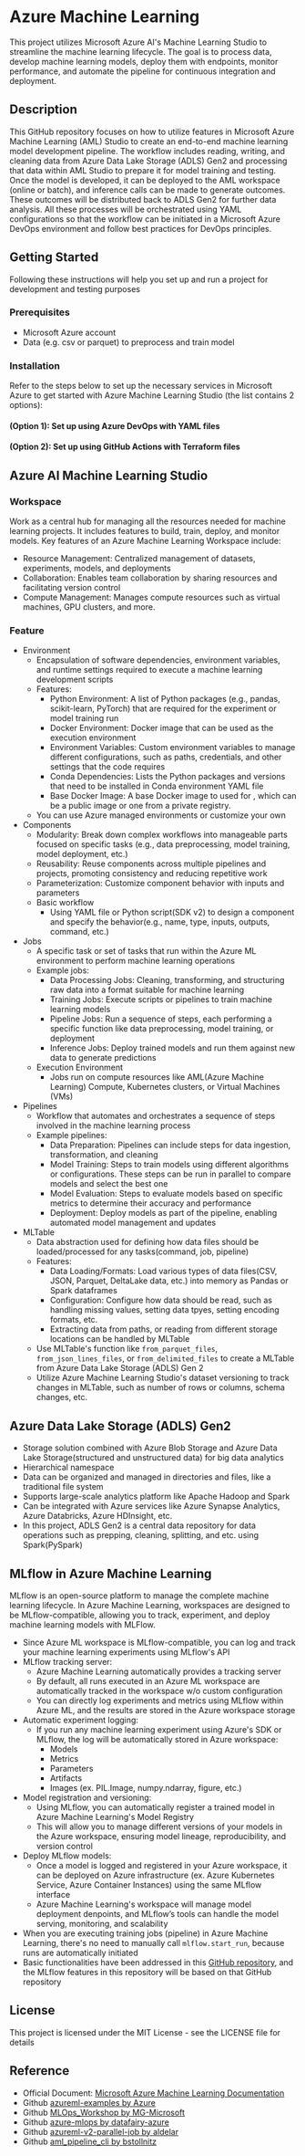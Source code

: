 # Azure Machine Learning
This project utilizes Microsoft Azure AI's Machine Learning Studio to streamline the machine learning lifecycle. The goal is to process data, develop machine learning models, deploy them with endpoints, monitor performance, and automate the pipeline for continuous integration and deployment.

## Description
This GitHub repository focuses on how to utilize features in Microsoft Azure Machine Learning (AML) Studio to create an end-to-end machine learning model development pipeline. The workflow includes reading, writing, and cleaning data from Azure Data Lake Storage (ADLS) Gen2 and processing that data within AML Studio to prepare it for model training and testing. Once the model is developed, it can be deployed to the AML workspace (online or batch), and inference calls can be made to generate outcomes. These outcomes will be distributed back to ADLS Gen2 for further data analysis. All these processes will be orchestrated using YAML configurations so that the workflow can be initiated in a Microsoft Azure DevOps environment and follow best practices for DevOps principles.

## Getting Started
Following these instructions will help you set up and run a project for development and testing purposes

### Prerequisites
- Microsoft Azure account
- Data (e.g. csv or parquet) to preprocess and train model

### Installation
Refer to the steps below to set up the necessary services in Microsoft Azure to get started with Azure Machine Learning Studio (the list contains 2 options):

#### (Option 1): Set up using Azure DevOps with YAML files

#### (Option 2): Set up using GitHub Actions with Terraform files

## Azure AI Machine Learning Studio

### Workspace
Work as a central hub for managing all the resources needed for machine learning projects. It includes features to build, train, deploy, and monitor models. Key features of an Azure Machine Learning Workspace include:  
- Resource Management: Centralized management of datasets, experiments, models, and deployments
- Collaboration: Enables team collaboration by sharing resources and facilitating version control
- Compute Management: Manages compute resources such as virtual machines, GPU clusters, and more.

### Feature
- Environment
    - Encapsulation of software dependencies, environment variables, and runtime settings required to execute a machine learning development scripts
    - Features:
        - Python Environment: A list of Python packages (e.g., pandas, scikit-learn, PyTorch) that are required for the experiment or model training run
        - Docker Environment: Docker image that can be used as the execution environment
        - Environment Variables: Custom environment variables to manage different configurations, such as paths, credentials, and other settings that the code requires
        - Conda Dependencies: Lists the Python packages and versions that need to be installed in Conda environment YAML file
        - Base Docker Image: A base Docker image to used for , which can be a public image or one from a private registry.
    - You can use Azure managed environments or customize your own
- Components
    - Modularity: Break down complex workflows into manageable parts focused on specific tasks (e.g., data preprocessing, model training, model deployment, etc.)
    - Reusability: Reuse components across multiple pipelines and projects, promoting consistency and reducing repetitive work
    - Parameterization: Customize component behavior with inputs and parameters
    - Basic workflow
        - Using YAML file or Python script(SDK v2) to design a component and specify the behavior(e.g., name, type, inputs, outputs, command, etc.) 
- Jobs
    - A specific task or set of tasks that run within the Azure ML environment to perform machine learning operations
    - Example jobs:
        - Data Processing Jobs: Cleaning, transforming, and structuring raw data into a format suitable for machine learning
        - Training Jobs: Execute scripts or pipelines to train machine learning models
        - Pipeline Jobs: Run a sequence of steps, each performing a specific function like data preprocessing, model training, or deployment
        - Inference Jobs: Deploy trained models and run them against new data to generate predictions
    - Execution Environment
        - Jobs run on compute resources like AML(Azure Machine Learning) Compute, Kubernetes clusters, or Virtual Machines (VMs)
- Pipelines
    - Workflow that automates and orchestrates a sequence of steps involved in the machine learning process
    - Example pipelines:
        - Data Preparation: Pipelines can include steps for data ingestion, transformation, and cleaning
        - Model Training: Steps to train models using different algorithms or configurations. These steps can be run in parallel to compare models and select the best one
        - Model Evaluation: Steps to evaluate models based on specific metrics to determine their accuracy and performance
        - Deployment: Deploy models as part of the pipeline, enabling automated model management and updates
- MLTable
    - Data abstraction used for defining how data files should be loaded/processed for any tasks(command, job, pipeline)
    - Features:
        - Data Loading/Formats: Load various types of data files(CSV, JSON, Parquet, DeltaLake data, etc.) into memory as Pandas or Spark dataframes
        - Configuration: Configure how data should be read, such as handling missing values, setting data tpyes, setting encoding formats, etc.
        - Extracting data from paths, or reading from different storage locations can be handled by MLTable
    - Use MLTable's function like `from_parquet_files`, `from_json_lines_files`, or `from_delimited_files` to create a MLTable from Azure Data Lake Storage (ADLS) Gen 2
    - Utilize Azure Machine Learning Studio's dataset versioning to track changes in MLTable, such as number of rows or columns, schema changes, etc.

## Azure Data Lake Storage (ADLS) Gen2
- Storage solution combined with Azure Blob Storage and Azure Data Lake Storage(structured and unstructured data) for big data analytics
- Hierarchical namespace
- Data can be organized and managed in directories and files, like a traditional file system
- Supports large-scale analytics platform like Apache Hadoop and Spark
- Can be integrated with Azure services like Azure Synapse Analytics, Azure Databricks, Azure HDInsight, etc.
- In this project, ADLS Gen2 is a central data repository for data operations such as prepping, cleaning, splitting, and etc. using Spark(PySpark)

## MLflow in Azure Machine Learning  
MLflow is an open-source platform to manage the complete machine learning lifecycle. In Azure Machine Learning, workspaces are designed to be MLflow-compatible, allowing you to track, experiment, and deploy machine learning models with MLFlow.
- Since Azure ML workspace is MLflow-compatible, you can log and track your machine learning experiments using MLflow's API
- MLflow tracking server:
    - Azure Machine Learning automatically provides a tracking server
    - By default, all runs executed in an Azure ML workspace are automatically tracked in the workspace w/o custom configuration
    - You can directly log experiments and metrics using MLflow within Azure ML, and the results are stored in the Azure workspace storage
- Automatic experiment logging:
    - If you run any machine learning experiment using Azure's SDK or MLflow, the log will be automatically stored in Azure workspace:
        - Models
        - Metrics
        - Parameters
        - Artifacts
        - Images (ex. PIL.Image, numpy.ndarray, figure, etc.)
- Model registration and versioning:
    - Using MLflow, you can automatically register a trained model in Azure Machine Learning's Model Registry
    - This will allow you to manage different versions of your models in the Azure workspace, ensuring model lineage, reproducibility, and version control
- Deploy MLflow models:
    - Once a model is logged and registered in your Azure workspace, it can be deployed on Azure infrastructure (ex. Azure Kubernetes Service, Azure Container Instances) using the same MLflow interface
    - Azure Machine Learning's workspace will manage model deployment denpoints, and MLflow’s tools can handle the model serving, monitoring, and scalability
- When you are executing training jobs (pipeline) in Azure Machine Learning, there's no need to manually call `mlflow.start_run`, because runs are automatically initiated
- Basic functionalities have been addressed in this [GitHub repository](https://github.com/Simbamon/OSS_MLflow), and the MLflow features in this repository will be based on that GitHub repository

## License
This project is licensed under the MIT License - see the LICENSE file for details

## Reference
 - Official Document: [Microsoft Azure Machine Learning Documentation](https://learn.microsoft.com/en-us/azure/machine-learning/?view=azureml-api-2)
 - Github [azureml-examples by Azure](https://github.com/Azure/azureml-examples)
 - Github [MLOps_Workshop by MG-Microsoft](https://github.com/MG-Microsoft/MLOps_Workshop)
 - Github [azure-mlops by datafairy-azure](https://github.com/datafairy-azure/azure-mlops)
 - Github [azureml-v2-parallel-job by aldelar](https://github.com/aldelar/azureml-v2-parallel-job)
 - Github [aml_pipeline_cli by bstollnitz](https://github.com/bstollnitz/aml_pipeline_cli)